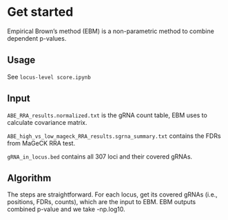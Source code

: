 
# Get started

Empirical Brown’s method (EBM) is a non-parametric method to combine dependent p-values. 

## Usage

See `locus-level score.ipynb`

## Input

`ABE_RRA_results.normalized.txt` is the gRNA count table, EBM uses to calculate covariance matrix.

`ABE_high_vs_low_mageck_RRA_results.sgrna_summary.txt` contains the FDRs from MaGeCK RRA test.

`gRNA_in_locus.bed` contains all 307 loci and their covered gRNAs.

## Algorithm

The steps are straightforward. For each locus, get its covered gRNAs (i.e., positions, FDRs, counts), which are the input to EBM. EBM outputs combined p-value and we take -np.log10.
